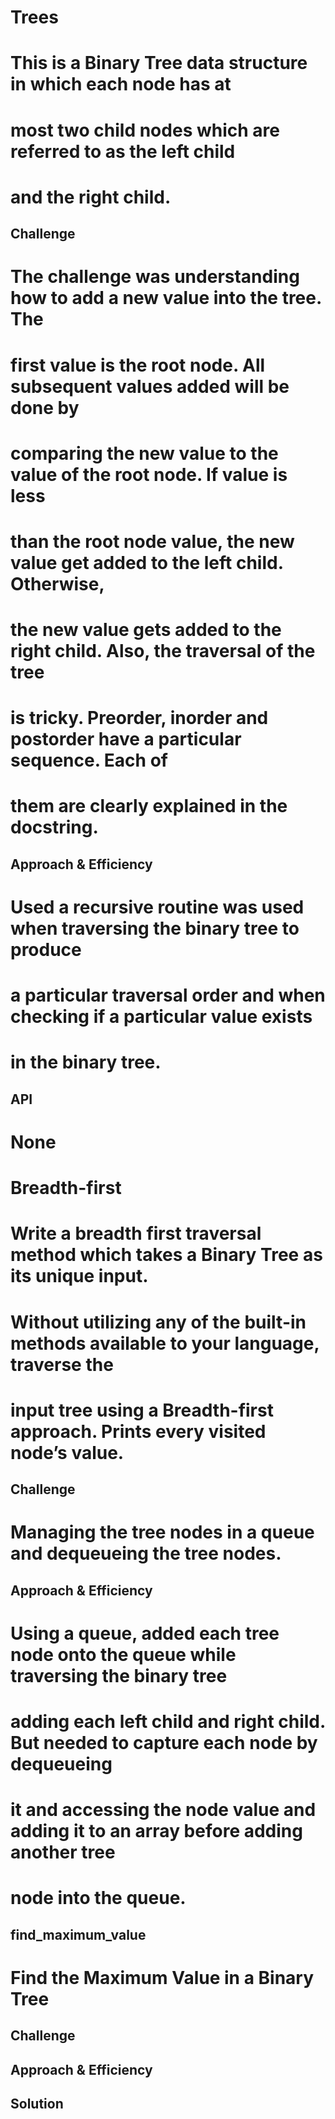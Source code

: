 # Trees
# This is a Binary Tree data structure in which each node has at 
# most two child nodes which are referred to as the left child 
# and the right child.

## Challenge
# The challenge was understanding how to add a new value into the tree.  The
# first value is the root node.  All subsequent values added will be done by
# comparing the new value to the value of the root node.  If value is less
# than the root node value, the new value get added to the left child.  Otherwise,
# the new value gets added to the right child.  Also, the traversal of the tree
# is tricky.  Preorder, inorder and postorder have a particular sequence.  Each of
# them are clearly explained in the docstring.

## Approach & Efficiency
# Used a recursive routine was used when traversing the binary tree to produce
# a particular traversal order and when checking if a particular value exists
# in the binary tree.

## API
# None

# Breadth-first
# Write a breadth first traversal method which takes a Binary Tree as its unique input. 
# Without utilizing any of the built-in methods available to your language, traverse the 
# input tree using a Breadth-first approach. Prints every visited node’s value.

## Challenge
# Managing the tree nodes in a queue and dequeueing the tree nodes.

## Approach & Efficiency
# Using a queue, added each tree node onto the queue while traversing the binary tree
# adding each left child and right child.  But needed to capture each node by dequeueing
# it and accessing the node value and adding it to an array before adding another tree
# node into the queue.

## find_maximum_value
<!-- Embedded whiteboard image -->

# Find the Maximum Value in a Binary Tree
<!-- Short summary or background information -->

## Challenge
<!-- Description of the challenge -->

## Approach & Efficiency
<!-- What approach did you take? Why? What is the Big O space/time for this approach? -->

## Solution
<!-- Embedded whiteboard image -->